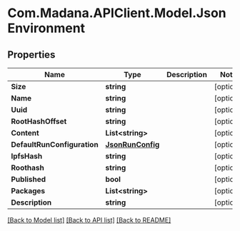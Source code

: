 
# Com.Madana.APIClient.Model.JsonEnvironment

## Properties

Name | Type | Description | Notes
------------ | ------------- | ------------- | -------------
**Size** | **string** |  | [optional] 
**Name** | **string** |  | [optional] 
**Uuid** | **string** |  | [optional] 
**RootHashOffset** | **string** |  | [optional] 
**Content** | **List&lt;string&gt;** |  | [optional] 
**DefaultRunConfiguration** | [**JsonRunConfig**](JsonRunConfig.md) |  | [optional] 
**IpfsHash** | **string** |  | [optional] 
**Roothash** | **string** |  | [optional] 
**Published** | **bool** |  | [optional] 
**Packages** | **List&lt;string&gt;** |  | [optional] 
**Description** | **string** |  | [optional] 

[[Back to Model list]](../README.md#documentation-for-models)
[[Back to API list]](../README.md#documentation-for-api-endpoints)
[[Back to README]](../README.md)

